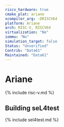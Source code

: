 ```yaml
---
riscv_hardware: true
cmake_plat: ariane
xcompiler_arg: -DRISCV64
platform: Ariane
arch: RISC-V, RISCV64
virtualization: "No"
iommu: "No"
simulation_target: false
Status: "Unverified"
Contrib: "Data61"
Maintained: "Data61"
---
```


# Ariane

{% include risc-v.md %}

## Building seL4test

{% include sel4test.md %}
